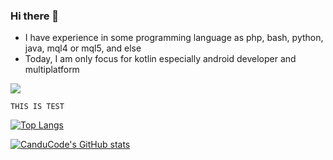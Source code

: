 ### Hi there 👋

- I have experience in some programming language as php, bash, python, java, mql4 or mql5, and else
- Today, I am only focus for kotlin especially android developer and multiplatform

<a href="https://stackoverflow.com/"><img src="https://www.php.net/images/logos/php-logo.svg"></img></a>

```
THIS IS TEST
```
[![Top Langs](https://github-readme-stats.vercel.app/api/top-langs/?username=anuraghazra&layout=compact)](https://github.com/anuraghazra/github-readme-stats)

[![CanduCode's GitHub stats](https://github-readme-stats.vercel.app/api?username=canducode)](https://github.com/anuraghazra/github-readme-stats)

<!--
**canducode/canducode** is a ✨ _special_ ✨ repository because its `README.md` (this file) appears on your GitHub profile.

Here are some ideas to get you started:

- 🔭 I’m currently working on ...
- 🌱 I’m currently learning ...
- 👯 I’m looking to collaborate on ...
- 🤔 I’m looking for help with ...
- 💬 Ask me about ...
- 📫 How to reach me: ...
- 😄 Pronouns: ...
- ⚡ Fun fact: ...
-->
